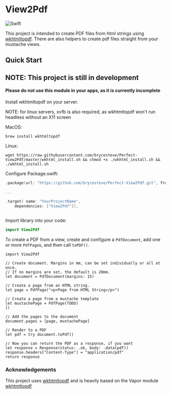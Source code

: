 # View2Pdf

![Swift](http://img.shields.io/badge/swift-4.0-orange.svg)

This project is intended to create PDF files from html strings using
[wkhtmltopdf](http://wkhtmltopdf.org/).  There are also helpers to create pdf files straight from your mustache views.

## Quick Start

## NOTE: This project is still in development
#### Please do not use this module in your apps, as it is currently incomplete

Install wkhtmltopdf on your server. 

NOTE: for linux servers, xvfb is also required, as wkhtmltopdf won't run headless without an X11 screen

MacOS:
``` 
brew install wkhtmltopdf

```

Linux:
```
wget https://raw.githubusercontent.com/brycesteve/Perfect-View2Pdf/master/wkhtml_install.sh && chmod +x ./wkhtml_install.sh && ./wkhtml_install.sh
```

Configure Package.swift:

``` swift
.package(url: "https://github.com/brycesteve/Perfect-View2Pdf.git", from: "1.0.0")

...

.target( name: "YourProjectName",
	dependencies: ["View2Pdf"]),
	
```

Import library into your code:

``` swift
import View2Pdf
```

To create a PDF from a view, create and configure a `PdfDocument`, add one or more `PdfPage`s,
and then call `toPDF()`.


```
import View2Pdf

// Create document. Margins in mm, can be set individually or all at once.
// If no margins are set, the default is 20mm.
let document = PdfDocument(margins: 15)

// Create a page from an HTML string.
let page = PdfPage("<p>Page from HTML String</p>")

// Create a page from a mustache template
let mustachePage = PdfPage(TODO)
])

// Add the pages to the document
document.pages = [page, mustachePage]

// Render to a PDF
let pdf = try document.toPdf()

// Now you can return the PDF as a response, if you want
let response = Response(status: .ok, body: .data(pdf))
response.headers["Content-Type"] = "application/pdf"
return response
```

### Acknowledgements

This project uses [wkhtmltopdf](https://wkhtmltopdf.org) and is heavily based on the Vapor module [wkhtmltopdf](https://github.com/vapor-community/wkhtmltopdf)